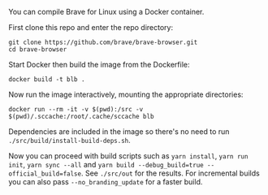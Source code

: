 You can compile Brave for Linux using a Docker container.

First clone this repo and enter the repo directory:
```
git clone https://github.com/brave/brave-browser.git
cd brave-browser
```

Start Docker then build the image from the Dockerfile:
```
docker build -t blb .
```

Now run the image interactively, mounting the appropriate directories:
```
docker run --rm -it -v $(pwd):/src -v $(pwd)/.sccache:/root/.cache/sccache blb
```

Dependencies are included in the image so there's no need to run `./src/build/install-build-deps.sh`.

Now you can proceed with build scripts such as `yarn install`, `yarn run init`, `yarn sync --all` and `yarn build --debug_build=true --official_build=false`. See `./src/out` for the results.  For incremental builds you can also pass `--no_branding_update` for a faster build.
